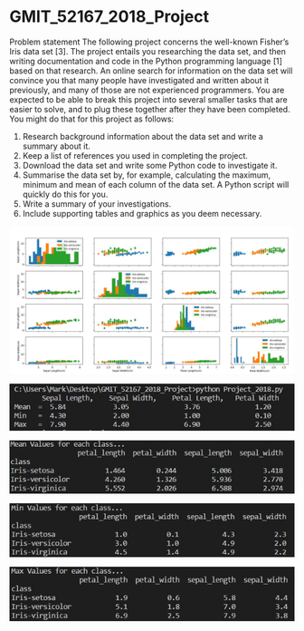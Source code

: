 # GMIT_52167_2018_Project
Problem statement
The following project concerns the well-known Fisher’s Iris data set [3]. The project
entails you researching the data set, and then writing documentation and code in the
Python programming language [1] based on that research.
An online search for information on the data set will convince you that many people
have investigated and written about it previously, and many of those are not experienced
programmers. You are expected to be able to break this project into several smaller tasks
that are easier to solve, and to plug these together after they have been completed. You
might do that for this project as follows:
1. Research background information about the data set and write a summary about it.
2. Keep a list of references you used in completing the project.
3. Download the data set and write some Python code to investigate it.
4. Summarise the data set by, for example, calculating the maximum, minimum and
mean of each column of the data set. A Python script will quickly do this for you.
5. Write a summary of your investigations.
6. Include supporting tables and graphics as you deem necessary.


![alt text](https://github.com/MKelly1303/GMIT_52167_2018_Project/blob/master/Fig1.JPG)


![alt text](https://github.com/MKelly1303/GMIT_52167_2018_Project/blob/master/Fig2.JPG)


![alt text](https://github.com/MKelly1303/GMIT_52167_2018_Project/blob/master/Fig3.JPG)


![alt text](https://github.com/MKelly1303/GMIT_52167_2018_Project/blob/master/Fig4.JPG)


![alt text](https://github.com/MKelly1303/GMIT_52167_2018_Project/blob/master/Fig5.JPG)
